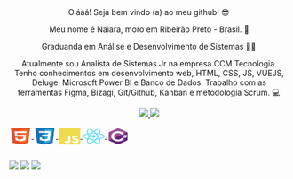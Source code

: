 <div align="center"> 
Olááá! Seja bem vindo (a) ao meu github! 😎 

Meu nome é Naiara, moro em Ribeirão Preto - Brasil. 📍

Graduanda em Análise e Desenvolvimento de Sistemas 👩‍💻 

Atualmente sou Analista de Sistemas Jr na empresa CCM Tecnologia. Tenho conhecimentos em desenvolvimento web, HTML, CSS, JS, VUEJS, Deluge, Microsoft Power BI e Banco de Dados. Trabalho com as ferramentas Figma, Bizagi, Git/Github, Kanban e metodologia Scrum. 💻 
  
</div>
<div align="center">
  <a href="https://github.com/nsouzaccm">
  <img height="180em" src="https://github-readme-stats.vercel.app/api?username=nsouzaccm&show_icons=true&theme=dracula&include_all_commits=true&count_private=true"/>
  <img height="180em" src="https://github-readme-stats.vercel.app/api/top-langs/?username=nsouzaccm&layout=compact&langs_count=7&theme=dracula"/>
</div>

<div style="display: inline_block"><br>
  <img align="center" alt="Naiara-HTML" height="30" width="40" src="https://raw.githubusercontent.com/devicons/devicon/master/icons/html5/html5-original.svg">
  <img align="center" alt="Naiara-CSS" height="30" width="40" src="https://raw.githubusercontent.com/devicons/devicon/master/icons/css3/css3-original.svg">
  <img align="center" alt="Naiara-Js" height="30" width="40" src="https://raw.githubusercontent.com/devicons/devicon/master/icons/javascript/javascript-plain.svg">
   <img align="center" alt="Naiara-React" height="30" width="40" src="https://raw.githubusercontent.com/devicons/devicon/master/icons/react/react-original.svg">
  <img align="center" alt="Naiara-Csharp" height="30" width="40" src="https://raw.githubusercontent.com/devicons/devicon/master/icons/csharp/csharp-original.svg">
</div>

##

<div>

  <a href="https://instagram.com/nahisouza_" target="_blank"><img src="https://img.shields.io/badge/-Instagram-%23E4405F?style=for-the-badge&logo=instagram&logoColor=white" target="_blank"></a>
  <a href = "mailto:nahiarac.souza@gmail.com"><img src="https://img.shields.io/badge/-Gmail-%23333?style=for-the-badge&logo=gmail&logoColor=white" target="_blank"></a>
  <a href="https://www.linkedin.com/in/naiara-souza-206354208" target="_blank"><img src="https://img.shields.io/badge/-LinkedIn-%230077B5?style=for-the-badge&logo=linkedin&logoColor=white" target="_blank"></a>
</div>

